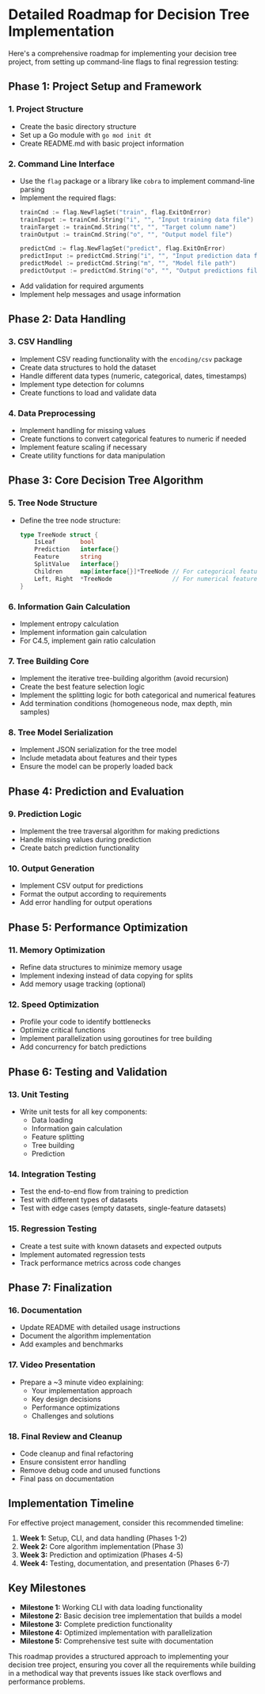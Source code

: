 # Detailed Roadmap for Decision Tree Implementation

Here's a comprehensive roadmap for implementing your decision tree project, from setting up command-line flags to final regression testing:

## Phase 1: Project Setup and Framework

### 1. Project Structure
- Create the basic directory structure
- Set up a Go module with `go mod init dt`
- Create README.md with basic project information

### 2. Command Line Interface
- Use the `flag` package or a library like `cobra` to implement command-line parsing
- Implement the required flags:
  ```go
  trainCmd := flag.NewFlagSet("train", flag.ExitOnError)
  trainInput := trainCmd.String("i", "", "Input training data file")
  trainTarget := trainCmd.String("t", "", "Target column name")
  trainOutput := trainCmd.String("o", "", "Output model file")
  
  predictCmd := flag.NewFlagSet("predict", flag.ExitOnError)
  predictInput := predictCmd.String("i", "", "Input prediction data file")
  predictModel := predictCmd.String("m", "", "Model file path")
  predictOutput := predictCmd.String("o", "", "Output predictions file")
  ```
- Add validation for required arguments
- Implement help messages and usage information

## Phase 2: Data Handling

### 3. CSV Handling
- Implement CSV reading functionality with the `encoding/csv` package
- Create data structures to hold the dataset
- Handle different data types (numeric, categorical, dates, timestamps)
- Implement type detection for columns
- Create functions to load and validate data

### 4. Data Preprocessing
- Implement handling for missing values
- Create functions to convert categorical features to numeric if needed
- Implement feature scaling if necessary
- Create utility functions for data manipulation

## Phase 3: Core Decision Tree Algorithm

### 5. Tree Node Structure
- Define the tree node structure:
  ```go
  type TreeNode struct {
      IsLeaf       bool
      Prediction   interface{}
      Feature      string
      SplitValue   interface{}
      Children     map[interface{}]*TreeNode // For categorical features
      Left, Right  *TreeNode                 // For numerical features
  }
  ```

### 6. Information Gain Calculation
- Implement entropy calculation
- Implement information gain calculation
- For C4.5, implement gain ratio calculation

### 7. Tree Building Core
- Implement the iterative tree-building algorithm (avoid recursion)
- Create the best feature selection logic
- Implement the splitting logic for both categorical and numerical features
- Add termination conditions (homogeneous node, max depth, min samples)

### 8. Tree Model Serialization
- Implement JSON serialization for the tree model
- Include metadata about features and their types
- Ensure the model can be properly loaded back

## Phase 4: Prediction and Evaluation

### 9. Prediction Logic
- Implement the tree traversal algorithm for making predictions
- Handle missing values during prediction
- Create batch prediction functionality

### 10. Output Generation
- Implement CSV output for predictions
- Format the output according to requirements
- Add error handling for output operations

## Phase 5: Performance Optimization

### 11. Memory Optimization
- Refine data structures to minimize memory usage
- Implement indexing instead of data copying for splits
- Add memory usage tracking (optional)

### 12. Speed Optimization
- Profile your code to identify bottlenecks
- Optimize critical functions
- Implement parallelization using goroutines for tree building
- Add concurrency for batch predictions

## Phase 6: Testing and Validation

### 13. Unit Testing
- Write unit tests for all key components:
  - Data loading
  - Information gain calculation
  - Feature splitting
  - Tree building
  - Prediction

### 14. Integration Testing
- Test the end-to-end flow from training to prediction
- Test with different types of datasets
- Test with edge cases (empty datasets, single-feature datasets)

### 15. Regression Testing
- Create a test suite with known datasets and expected outputs
- Implement automated regression tests
- Track performance metrics across code changes

## Phase 7: Finalization

### 16. Documentation
- Update README with detailed usage instructions
- Document the algorithm implementation
- Add examples and benchmarks

### 17. Video Presentation
- Prepare a ~3 minute video explaining:
  - Your implementation approach
  - Key design decisions
  - Performance optimizations
  - Challenges and solutions

### 18. Final Review and Cleanup
- Code cleanup and final refactoring
- Ensure consistent error handling
- Remove debug code and unused functions
- Final pass on documentation

## Implementation Timeline

For effective project management, consider this recommended timeline:

1. **Week 1:** Setup, CLI, and data handling (Phases 1-2)
2. **Week 2:** Core algorithm implementation (Phase 3)
3. **Week 3:** Prediction and optimization (Phases 4-5)
4. **Week 4:** Testing, documentation, and presentation (Phases 6-7)

## Key Milestones

- **Milestone 1:** Working CLI with data loading functionality
- **Milestone 2:** Basic decision tree implementation that builds a model
- **Milestone 3:** Complete prediction functionality
- **Milestone 4:** Optimized implementation with parallelization
- **Milestone 5:** Comprehensive test suite with documentation

This roadmap provides a structured approach to implementing your decision tree project, ensuring you cover all the requirements while building in a methodical way that prevents issues like stack overflows and performance problems.